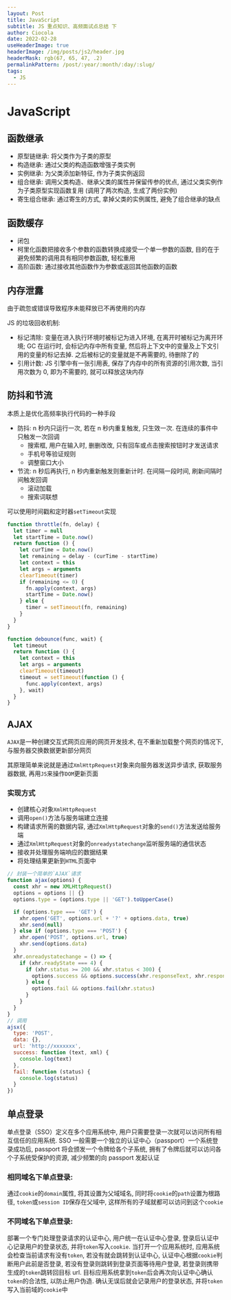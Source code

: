 ```yaml
---
layout: Post
title: JavaScript
subtitle: JS 重点知识、高频面试点总结 下
author: Ciocola
date: 2022-02-28
useHeaderImage: true
headerImage: /img/posts/js2/header.jpg
headerMask: rgb(67, 65, 47, .2)
permalinkPattern: /post/:year/:month/:day/:slug/
tags:
  - JS
---
```


# JavaScript

## 函数继承

- 原型链继承: 将父类作为子类的原型
- 构造继承: 通过父类的构造函数增强子类实例
- 实例继承: 为父类添加新特征, 作为子类实例返回
- 组合继承: 调用父类构造、继承父类的属性并保留传参的优点, 通过父类实例作为子类原型实现函数复用 (调用了两次构造, 生成了两份实例)
- 寄生组合继承: 通过寄生的方式, 拿掉父类的实例属性, 避免了组合继承的缺点

## 函数缓存

- 闭包
- 柯里化函数把接收多个参数的函数转换成接受一个单一参数的函数, 目的在于避免频繁的调用具有相同参数函数, 轻松重用
- 高阶函数: 通过接收其他函数作为参数或返回其他函数的函数

## 内存泄露

由于疏忽或错误导致程序未能释放已不再使用的内存

JS 的垃圾回收机制:

- 标记清除: 变量在进入执行环境时被标记为进入环境, 在离开时被标记为离开环境; GC 在运行时, 会标记内存中所有变量, 然后将上下文中的变量及上下文引用的变量的标记去掉. 之后被标记的变量就是不再需要的, 待删除了的
- 引用计数: JS 引擎中有一张引用表, 保存了内存中的所有资源的引用次数, 当引用次数为 0, 即为不需要的, 就可以释放这块内存

## 防抖和节流

本质上是优化高频率执行代码的一种手段

- 防抖: n 秒内只运行一次, 若在 n 秒内重复触发, 只生效一次. 在连续的事件中只触发一次回调
  - 搜索框, 用户在输入时, 删删改改, 只有回车或点击搜索按钮时才发送请求
  - 手机号等验证规则
  - 调整窗口大小
- 节流: n 秒后再执行, n 秒内重新触发则重新计时. 在间隔一段时间, 刷新间隔时间触发回调
  - 滚动加载
  - 搜索词联想

可以使用时间戳和定时器`setTimeout`实现

```js
function throttle(fn, delay) {
  let timer = null
  let startTime = Date.now()
  return function () {
    let curTime = Date.now()
    let remaining = delay - (curTime - startTime)
    let context = this
    let args = arguments
    clearTimeout(timer)
    if (remaining <= 0) {
      fn.apply(context, args)
      startTime = Date.now()
    } else {
      timer = setTimeout(fn, remaining)
    }
  }
}
```

```js
function debounce(func, wait) {
  let timeout
  return function () {
    let context = this
    let args = arguments
    clearTimeout(timeout)
    timeout = setTimeout(function () {
      func.apply(context, args)
    }, wait)
  }
}
```

## AJAX

`AJAX`是一种创建交互式网页应用的网页开发技术, 在不重新加载整个网页的情况下, 与服务器交换数据更新部分网页

其原理简单来说就是通过`XmlHttpRequest`对象来向服务器发送异步请求, 获取服务器数据, 再用`JS`来操作`DOM`更新页面

### 实现方式

- 创建核心对象`XmlHttpRequest`
- 调用`open()`方法与服务端建立连接
- 构建请求所需的数据内容, 通过`XmlHttpRequest`对象的`send()`方法发送给服务端
- 通过`XmlHttpRequest`对象的`onreadystatechange`监听服务端的通信状态
- 接收并处理服务端响应的数据结果
- 将处理结果更新到`HTML`页面中

```js
// 封装一个简单的`AJAX`请求
function ajax(options) {
  const xhr = new XMLHttpRequest()
  options = options || {}
  options.type = (options.type || 'GET').toUpperCase()

  if (options.type === 'GET') {
    xhr.open('GET', options.url + '?' + options.data, true)
    xhr.send(null)
  } else if (options.type === 'POST') {
    xhr.open('POST', options.url, true)
    xhr.send(options.data)
  }
  xhr.onreadystatechange = () => {
    if (xhr.readyState === 4) {
      if (xhr.status >= 200 && xhr.status < 300) {
        options.success && options.success(xhr.responseText, xhr.responseXML)
      } else {
        options.fail && options.fail(xhr.status)
      }
    }
  }
}
// 调用
ajsx({
  type: 'POST',
  data: {},
  url: 'http://xxxxxxx',
  success: function (text, xml) {
    console.log(text)
  },
  fail: function (status) {
    console.log(status)
  }
})
```

## 单点登录

单点登录（SSO）定义在多个应用系统中, 用户只需要登录一次就可以访问所有相互信任的应用系统. SSO 一般需要一个独立的认证中心（passport）一个系统登录成功后, passport 将会颁发一个令牌给各个子系统, 拥有了令牌后就可以访问各个子系统受保护的资源, 减少频繁的向 passport 发起认证

### 相同域名下单点登录:

通过`cookie`的`domain`属性, 将其设置为父域域名, 同时将`cookie`的`path`设置为根路径, `token`或`session ID`保存在父域中, 这样所有的子域就都可以访问到这个`cookie`

### 不同域名下单点登录:

部署一个专门处理登录请求的认证中心, 用户统一在认证中心登录, 登录后认证中心记录用户的登录状态, 并将`token`写入`cookie`. 当打开一个应用系统时, 应用系统会检查当前请求有没有`token`, 若没有就会跳转到认证中心, 认证中心根据`cookie`判断用户此前是否登录, 若没有登录则跳转到登录页面等待用户登录, 若登录则携带生成的`token`跳转回目标 url. 目标应用系统拿到`token`后会再次向认证中心确认`token`的合法性, 以防止用户伪造. 确认无误后就会记录用户的登录状态, 并将`token`写入当前域的`cookie`中
